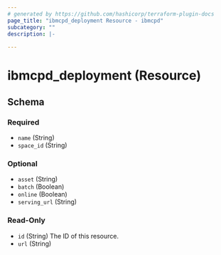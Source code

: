 ```yaml
---
# generated by https://github.com/hashicorp/terraform-plugin-docs
page_title: "ibmcpd_deployment Resource - ibmcpd"
subcategory: ""
description: |-
  
---
```


# ibmcpd_deployment (Resource)





<!-- schema generated by tfplugindocs -->
## Schema

### Required

- `name` (String)
- `space_id` (String)

### Optional

- `asset` (String)
- `batch` (Boolean)
- `online` (Boolean)
- `serving_url` (String)

### Read-Only

- `id` (String) The ID of this resource.
- `url` (String)


